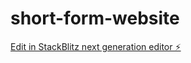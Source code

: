 # short-form-website

[Edit in StackBlitz next generation editor ⚡️](https://stackblitz.com/~/github.com/manymanik/short-form-website)
